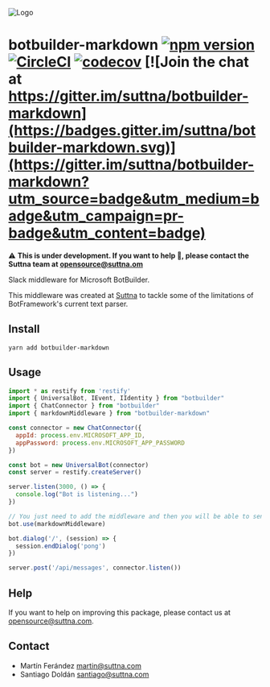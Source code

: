 ![Logo](logo.png)

# botbuilder-markdown [![npm version](https://badge.fury.io/js/botbuilder-markdown.svg)](https://badge.fury.io/js/botbuilder-markdown) [![CircleCI](https://circleci.com/gh/suttna/botbuilder-markdown.svg?style=svg)](https://circleci.com/gh/suttna/botbuilder-markdown) [![codecov](https://codecov.io/gh/suttna/botbuilder-markdown/branch/master/graph/badge.svg)](https://codecov.io/gh/suttna/botbuilder-markdown) [![Join the chat at https://gitter.im/suttna/botbuilder-markdown](https://badges.gitter.im/suttna/botbuilder-markdown.svg)](https://gitter.im/suttna/botbuilder-markdown?utm_source=badge&utm_medium=badge&utm_campaign=pr-badge&utm_content=badge)


⚠️  **This is under development. If you want to help 🚀, please contact the Suttna team at opensource@suttna.om**

Slack middleware for Microsoft BotBuilder.

This middleware was created at [Suttna](https://suttna.com) to tackle some of the limitations of BotFramework's current text parser.

## Install

```
yarn add botbuilder-markdown
```

## Usage

```javascript
import * as restify from 'restify'
import { UniversalBot, IEvent, IIdentity } from "botbuilder"
import { ChatConnector } from "botbuilder"
import { markdownMiddleware } from "botbuilder-markdown"

const connector = new ChatConnector({
  appId: process.env.MICROSOFT_APP_ID,
  appPassword: process.env.MICROSOFT_APP_PASSWORD
})

const bot = new UniversalBot(connector)
const server = restify.createServer()

server.listen(3000, () => {
  console.log("Bot is listening...")
})

// You just need to add the middleware and then you will be able to send/receive messages with markdown
bot.use(markdownMiddleware)

bot.dialog('/', (session) => {
  session.endDialog('pong')
})

server.post('/api/messages', connector.listen())
```

## Help

If you want to help on improving this package, please contact us at opensource@suttna.com.

## Contact

- Martín Ferández <martin@suttna.com>
- Santiago Doldán <santiago@suttna.com>
